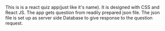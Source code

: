 This is is a react quiz app(just like it's name). It is designed with CSS and React JS. The app gets question from readily prepared json file. The json file is set up as server side Database to give response to the question request.
